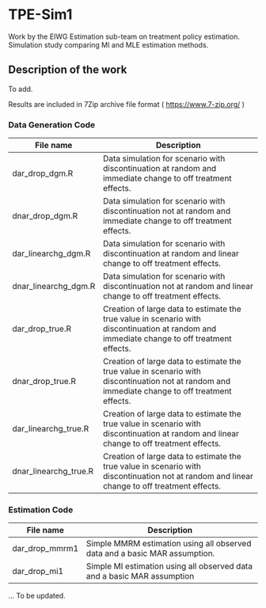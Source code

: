 # TPE-Sim1
Work by the EIWG Estimation sub-team on treatment policy estimation. Simulation study comparing MI and MLE estimation methods.

## Description of the work
To add.

Results are included in 7Zip archive file format ( https://www.7-zip.org/ )


### Data Generation Code

|File name | Description|
|------------|----------|
| dar_drop_dgm.R | Data simulation for scenario with discontinuation at random and immediate change to off treatment effects.|
| dnar_drop_dgm.R | Data simulation for scenario with discontinuation not at random and immediate change to off treatment effects.|
| dar_linearchg_dgm.R | Data simulation for scenario with discontinuation at random and linear change to off treatment effects.|
| dnar_linearchg_dgm.R | Data simulation for scenario with discontinuation not at random and linear change to off treatment effects.|
| dar_drop_true.R | Creation of large data to estimate the true value in scenario with discontinuation at random and immediate change to off treatment effects.|
| dnar_drop_true.R | Creation of large data to estimate the true value in scenario with discontinuation not at random and immediate change to off treatment effects.|
| dar_linearchg_true.R | Creation of large data to estimate the true value in scenario with discontinuation at random and linear change to off treatment effects.|
| dnar_linearchg_true.R | Creation of large data to estimate the true value in scenario with discontinuation not at random and linear change to off treatment effects.|


### Estimation Code


|File name | Description|
|------------|----------|
| dar_drop_mmrm1 | Simple MMRM estimation using all observed data and a basic MAR assumption.|
| dar_drop_mi1 | Simple MI estimation using all observed data and a basic MAR assumption|

... To be updated.
